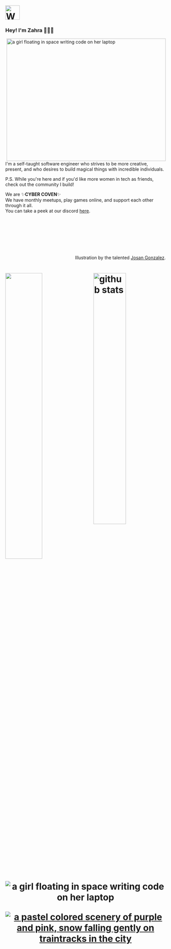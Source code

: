 <h1 align="left"><img src="https://img.icons8.com/ios/250/000000/dating-website.png" 
         alt="Waving hand animated gif"
         height="45"
         width="45" />  </h1>
         <h3 align="left"> Hey! I'm Zahra 👩🏻‍💻</h3>
           <img align="right" src="https://s3.us-west-2.amazonaws.com/secure.notion-static.com/18e3d4d8-b51c-4e89-b0de-69d915643cd2/ezgif-6-fda79a0b31c0.gif?X-Amz-Algorithm=AWS4-HMAC-SHA256&X-Amz-Credential=AKIAT73L2G45O3KS52Y5%2F20211101%2Fus-west-2%2Fs3%2Faws4_request&X-Amz-Date=20211101T005934Z&X-Amz-Expires=86400&X-Amz-Signature=0b4f86a31bb056f01772a2f41da5ded731f739fea0d070a1ab4a42df885b2542&X-Amz-SignedHeaders=host&response-content-disposition=filename%20%3D%22ezgif-6-fda79a0b31c0.gif%22" 
        height="385"
         width="500"
         alt="a girl floating in space writing code on her laptop"/>  

  <p>    
  I'm a self-taught software engineer who strives to be more
  creative, present, and who desires to build magical things with
  incredible individuals.  

  

  P.S. While you're here and if you'd like more women in tech as friends, 
  check out the community I build!
  
  We are ✨**CYBER COVEN**✨  
  We have monthly meetups, play games online, and support each other through it all.  
  You can take a peek at our discord [here](https://www.google.com).  
</p>

  <br>   </br>
  <br>   </br>
  <br>   </br>
             <p align="right"> Illustration by the talented [Josan Gonzalez](https://citadel9.com/). </p>
<h1 align="left">
  
  <img src="https://github-readme-stats.vercel.app/api?username=grimxreaper&count_private=true&show_icons=true&theme=material-palenight" alt="github stats" width="45%" align="right"/>
<img src="https://github-readme-streak-stats.herokuapp.com/?user=grimxreaper&count_private=true&theme=material-palenight&show_icons=true" width="48%" >
</h1>
         
<h1 align="center">
       
  <img src="https://i.pinimg.com/originals/73/1a/e2/731ae2c23ace315cd38e23b46e5990de.gif" 
         alt="a girl floating in space writing code on her laptop"/>        
         
 <p align="center"> <a href="https://twitter.com/icycodes" target="blank"><img src="https://img.shields.io/twitter/follow/icycodes?logo=twitter&style=for-the-badge" alt="a pastel colored scenery of purple and pink, snow falling gently on traintracks in the city" /></a> </p>
</h1>
         



